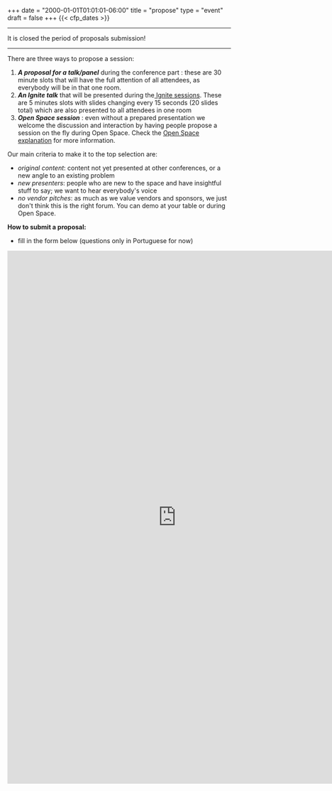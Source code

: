 +++
date = "2000-01-01T01:01:01-06:00"
title = "propose"
type = "event"
draft = false
+++
  {{< cfp_dates >}}

<hr>
<p class="alert alert-danger text-center text-warning">It is closed the period of proposals submission!</p>
<hr>
There are three ways to propose a session:
<ol>
  <li><strong><em>A proposal for a talk/panel</em></strong> during the conference part : these are 30 minute slots that will have the full attention of all attendees, as everybody will be in that one room.</li>
  <li><strong><em>An Ignite talk</em></strong> that will be presented during the<a href="/pages/ignite-talks-format"> Ignite sessions</a>. These are 5 minutes slots with slides changing every 15 seconds (20 slides total) which are also presented to all attendees in one room</li>
  <li><strong><em>Open Space session</em></strong> : even without a prepared presentation we welcome the discussion and interaction by having people propose a session on the fly during Open Space. Check the <a href="/pages/open-space-format">Open Space explanation</a> for more information.
</ol>

<!-- ### Even if you don't propose, please consider

{{< event_link page="proposals" text="commenting on proposals submitted by others" >}} -->

Our main criteria to make it to the top selection are:

- _original content_: content not yet presented at other conferences, or a new angle to an existing problem
- _new presenters_: people who are new to the space and have insightful stuff to say; we want to hear everybody's voice
- _no vendor pitches_: as much as we value vendors and sponsors, we just don't think this is the right forum. You can demo at your table or during Open Space.

<strong>How to submit a proposal:</strong>

* fill in the form below (questions only in Portuguese for now)

<!-- * **or** send us an email to [{{< email_proposals >}}] with the following information

    <ol>
    	<li>Proposal working title (can be changed later)</li>
    	<li>Type (presentation, panel discussion, moderated general discussion, debate, etc.,ignite)</li>
    	<li>Description or abstract</li>
    </ol>
    <strong>Tips for your proposals:</strong>
    <ul>
    	<li>Be specific... we aren't mind readers (a description of about 20 lines is about right)</li>
    	<li>Detail is good... but not as important as explaining why your proposal would be interesting</li>
    	<li>Propose your own talk; don't have someone else do it for you.</li>
    	<li>Nominations welcome... if you know someone who has content/experience relevant to the DevOps conversation, please point us in their direction!</li>
    	<li>Multiple proposals welcome... just follow the other rules</li>
    </ul> -->

<iframe src="https://docs.google.com/forms/d/e/1FAIpQLSc2dKOvCB1fVKnRkUD2C0dJ_f0QzZBIDQTeGMd9grSSYEibcg/viewform?embedded=true" width="760" height="1200" frameborder="0" marginheight="0" marginwidth="0">Carregando…</iframe>
